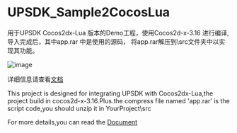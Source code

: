 # UPSDK_Sample2CocosLua

用于UPSDK Cocos2dx-Lua 版本的Demo工程，使用Cocos2d-x-3.16 进行编译,导入完成后，其中app.rar 中是使用的源码，
将app.rar解压到\src文件夹中以实现其功能。


![image](https://github.com/wawo00/UPSDK_Demo2Unity/tree/3006_domestic/img/111.png)
      

详细信息请查看[文档](http://docs.upltv.com/zh/master/chapters/chapter05.html "文档")

This project is designed for integrating UPSDK with Cocos2dx-Lua,the project build in cocos2d-x-3.16.Plus.the  compress file named 'app.rar' is the script code,you should unzip it in YourProject\src 

For more details,you can read the [Document](https://doc.upltv.com/en/master/chapters/chapter05.html "document")


